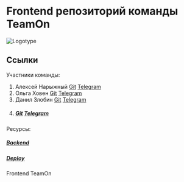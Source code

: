 # Frontend репозиторий команды TeamOn
![Logotype](https://papercallio-production.s3.amazonaws.com/uploads/event/logo/786/frontend.png)

## Ссылки
Участники команды:
1. Алексей Нарыжный
<a href="https://github.com/AlexeyBMSTU">Git</a> <a href="https://t.me/fish190">Telegram</a>
3. Ольга Ховен
<a href="https://github.com/KhovenOlya">Git</a> <a href="https://t.me/olkhoven">Telegram</a>
5. Данил Злобин
<a href="https://github.com/Danil-Zlo">Git</a> <a href="https://t.me/maxround">Telegram</a>
7. <h5><a href="https://github.com/PtFux">Git</a> <a href="https://t.me/popitsd">Telegram</a></h5>

Ресурсы:
<h5><a href="https://github.com/PtFux">Backend</a></h5>
<h5><a href="https://github.com/PtFux">Deploy</a></h5>
Frontend TeamOn
